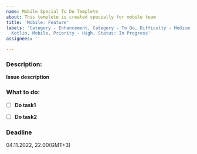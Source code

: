 ```yaml
---
name: Mobile Special To Do Templete
about: This templete is created specially for mobile team
title: 'Mobile: Feature'
labels: 'Category - Enhancement, Category - To Do, Difficulty - Medium, Language -
  Kotlin, Mobile, Priority - High, Status: In Progress'
assignees: ''

---
```


### Description:

**Issue description**


### What to do:

- [ ] **Do task1**
- [ ] **Do task2**


### Deadline
04.11.2022, 22.00(GMT+3)
